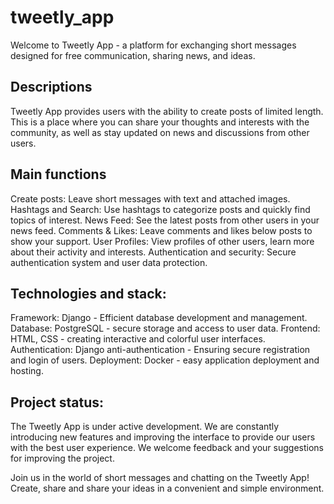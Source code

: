 # tweetly_app

Welcome to Tweetly App - a platform for exchanging short messages designed for free communication, sharing news, and ideas.

## Descriptions

Tweetly App provides users with the ability to create posts of limited length. This is a place where you can share your thoughts and interests with the community, as well as stay updated on news and discussions from other users.

## Main functions

Create posts: Leave short messages with text and attached images. Hashtags and Search: Use hashtags to categorize posts and quickly find topics of interest. News Feed: See the latest posts from other users in your news feed. Comments & Likes: Leave comments and likes below posts to show your support.
User Profiles: View profiles of other users, learn more about their activity and interests. Authentication and security: Secure authentication system and user data protection.

## Technologies and stack:

Framework: Django - Efficient database development and management.
Database: PostgreSQL - secure storage and access to user data.
Frontend: HTML, CSS - creating interactive and colorful user interfaces.
Authentication: Django anti-authentication - Ensuring secure registration and login of users.
Deployment: Docker - easy application deployment and hosting.

## Project status:

The Tweetly App is under active development. We are constantly introducing new features and improving the interface to provide our users with the best user experience. We welcome feedback and your suggestions for improving the project.

Join us in the world of short messages and chatting on the Tweetly App! Create, share and share your ideas in a convenient and simple environment.